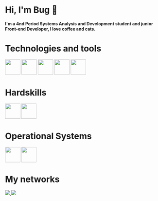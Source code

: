 # Hi, I'm Bug 🐛

#### I'm a 4nd Period Systems Analysis and Development student and junior Front-end Developer, I love coffee and cats.

# Technologies and tools
<p>
<img src="https://www.svgrepo.com/show/452228/html-5.svg" width="50" height="50" >
<img src="https://www.svgrepo.com/show/452185/css-3.svg" width="50" height="50" >
<img src="https://www.svgrepo.com/show/493625/vue-vuejs-javascript-js-framework.svg" width="50" height="50">
<img src="https://www.svgrepo.com/show/439311/scrum.svg" width="50" height="50">
<img src="https://git-scm.com/images/logos/downloads/Git-Icon-1788C.png" width="50" height="50">

</p>

# Hardskills
<p>  
<img src="https://www.svgrepo.com/show/349419/javascript.svg" width="50" height="50" align="left">
<img src="https://www.svgrepo.com/show/331760/sql-database-generic.svg" width="50" height="50" align="left">

</p>

<br>
<br>
<br>



# Operational Systems
<p>
<img src="https://www.svgrepo.com/show/331786/windows-azure.svg" width="50" height="50" align="left">
<img src="https://www.svgrepo.com/show/475631/android-color.svg" width="50" height="50">

  
</p>


# My networks
<a href="https://www.instagram.com/weirdrenegade" alt="Instagram" target="_blank">
  <img src="https://img.shields.io/badge/Instagram-000?style=for-the-badge&logo=instagram">  
</a>
<a href="https://www.linkedin.com/in/karinamdev/" alt="LinkedIn"
target="_blank">
<img src="https://img.shields.io/badge/LinkedIn-000?style=for-the-badge&logo=linkedin&logoColor=0E76A8">
</a>



